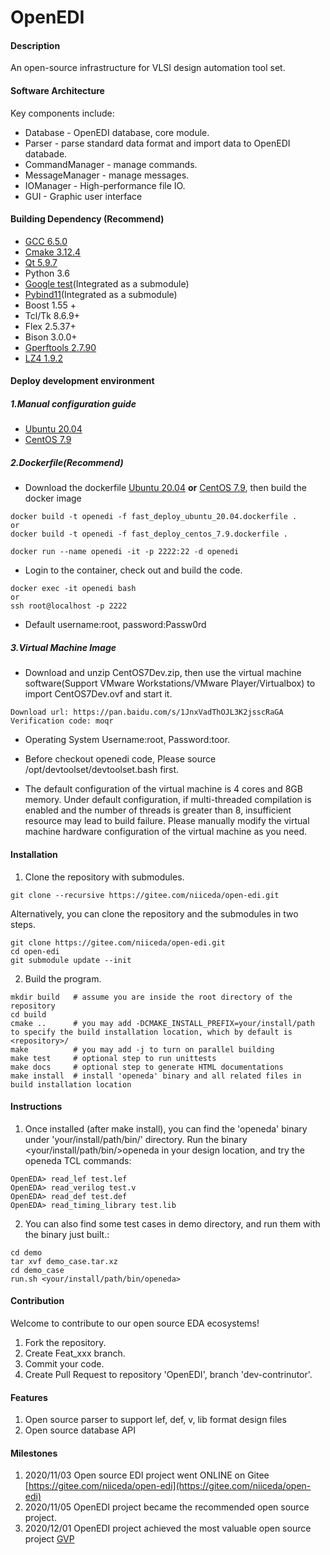 # OpenEDI

#### Description
An open-source infrastructure for VLSI design automation tool set.  

#### Software Architecture
Key components include:
- Database - OpenEDI database, core module.
- Parser - parse standard data format and import data to OpenEDI databade.
- CommandManager - manage commands.
- MessageManager - manage messages.
- IOManager - High-performance file IO.
- GUI - Graphic user interface

#### Building Dependency (Recommend)

- [GCC 6.5.0](http://ftp.tsukuba.wide.ad.jp/software/gcc/releases/gcc-6.5.0/gcc-6.5.0.tar.gz)
- [Cmake 3.12.4](https://cmake.org/files/v3.12/cmake-3.12.4-Linux-x86_64.tar.gz)
- [Qt 5.9.7](http://download.qt.io/archive/qt/5.9/5.9.7/qt-opensource-linux-x64-5.9.7.run)
- Python 3.6
- [Google test](https://gitee.com/mirrors/googletest)(Integrated as a submodule)
- [Pybind11](https://gitee.com/mirrors/pybind11)(Integrated as a submodule)
- Boost 1.55 +
- Tcl/Tk 8.6.9+
- Flex 2.5.37+
- Bison 3.0.0+
- [Gperftools 2.7.90](https://github.com/gperftools/gperftools/releases/download/gperftools-2.7.90/gperftools-2.7.90.tar.gz)
- [LZ4 1.9.2](https://github.com/lz4/lz4)

####  Deploy development environment

##### 1.Manual configuration guide

- [Ubuntu 20.04](config_guide_ubuntu20.04.md)
- [CentOS 7.9](config_guide_centos7.9.md)

##### 2.Dockerfile(Recommend)

- Download the dockerfile [Ubuntu 20.04](fast_deploy_ubuntu_20.04.dockerfile)   **or**  [CentOS 7.9](fast_deploy_centos_7.9.dockerfile), then build the docker image

```
docker build -t openedi -f fast_deploy_ubuntu_20.04.dockerfile .
or
docker build -t openedi -f fast_deploy_centos_7.9.dockerfile .

docker run --name openedi -it -p 2222:22 -d openedi
```

- Login to the container, check out and build the code.
```
docker exec -it openedi bash
or
ssh root@localhost -p 2222
```

- Default username:root, password:Passw0rd

##### 3.Virtual Machine Image

- Download and unzip CentOS7Dev.zip, then use the virtual machine software(Support VMware Workstations/VMware Player/Virtualbox) to import CentOS7Dev.ovf and start it.

```
Download url: https://pan.baidu.com/s/1JnxVadThOJL3K2jsscRaGA
Verification code: moqr
```

- Operating System Username:root, Password:toor.

- Before checkout openedi code, Please source /opt/devtoolset/devtoolset.bash first.

- The default configuration of the virtual machine is 4 cores and 8GB memory. Under default configuration, if multi-threaded compilation is enabled and the number of threads is greater than 8, insufficient resource may lead to build failure. Please manually modify the virtual machine hardware configuration of the virtual machine as you need.

#### Installation

1.  Clone the repository with submodules.
~~~~~~~~~~~~~~~~~~~~~
git clone --recursive https://gitee.com/niiceda/open-edi.git
~~~~~~~~~~~~~~~~~~~~~
Alternatively, you can clone the repository and the submodules in two steps.
~~~~~~~~~~~~~~~~~~~~~
git clone https://gitee.com/niiceda/open-edi.git
cd open-edi
git submodule update --init
~~~~~~~~~~~~~~~~~~~~~

2.  Build the program.
~~~~~~~~~~~~~~~~~~~~~
mkdir build   # assume you are inside the root directory of the repository
cd build
cmake ..      # you may add -DCMAKE_INSTALL_PREFIX=your/install/path to specify the build installation location, which by default is <repository>/
make          # you may add -j to turn on parallel building
make test     # optional step to run unittests
make docs     # optional step to generate HTML documentations
make install  # install 'openeda' binary and all related files in build installation location
~~~~~~~~~~~~~~~~~~~~~

#### Instructions

1.  Once installed (after make install), you can find the 'openeda' binary under 'your/install/path/bin/' directory. Run the binary <your/install/path/bin/>openeda in your design location, and try the openeda TCL commands:
~~~~~~~~~~~~~~~~~~~~~
OpenEDA> read_lef test.lef
OpenEDA> read_verilog test.v
OpenEDA> read_def test.def
OpenEDA> read_timing_library test.lib
~~~~~~~~~~~~~~~~~~~~~

2.  You can also find some test cases in demo directory, and run them with the binary just built.:
~~~~~~~~~~~~~~~~~~~~~
cd demo
tar xvf demo_case.tar.xz
cd demo_case
run.sh <your/install/path/bin/openeda>
~~~~~~~~~~~~~~~~~~~~~

#### Contribution

Welcome to contribute to our open source EDA ecosystems!
1.  Fork the repository.
2.  Create Feat_xxx branch.
3.  Commit your code.
4.  Create Pull Request to repository 'OpenEDI', branch 'dev-contrinutor'.


#### Features

1.  Open source parser to support lef, def, v, lib format design files
2.  Open source database API

#### Milestones

1.  2020/11/03 Open source EDI project went ONLINE on Gitee [https://gitee.com/niiceda/open-edi](https://gitee.com/niiceda/open-edi)
2.  2020/11/05 OpenEDI project became the recommended open source project.
3.  2020/12/01 OpenEDI project achieved the most valuable open source project [GVP](https://gitee.com/gvp)
